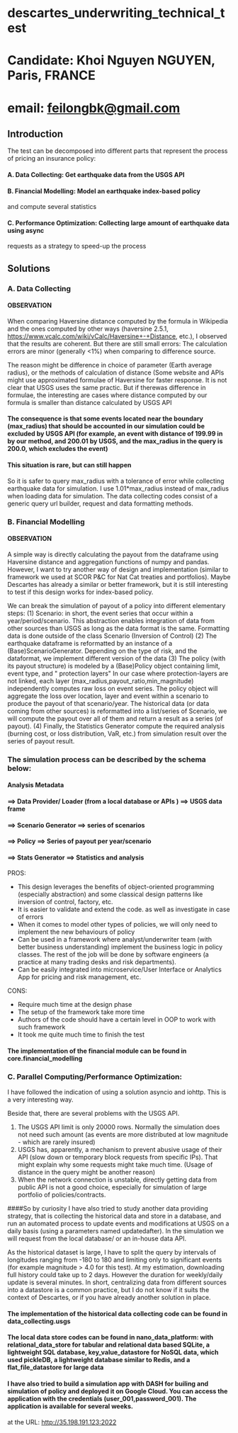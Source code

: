 # descartes_underwriting_technical_test

# Candidate: Khoi Nguyen NGUYEN, Paris, FRANCE

# email: feilongbk@gmail.com

## Introduction

The test can be decomposed into different parts that represent the process of pricing an insurance policy:

#### A. Data Collecting: Get earthquake data from the USGS API

#### B. Financial Modelling: Model an earthquake index-based policy

and compute several statistics

#### C. Performance Optimization: Collecting large amount of earthquake data using async

requests as a strategy to speed-up the process

## Solutions

### A. Data Collecting

#### OBSERVATION

When comparing Haversine distance computed by the formula in Wikipedia and the ones computed by other ways (haversine
2.5.1, https://www.vcalc.com/wiki/vCalc/Haversine+-+Distance, etc.), I observed that the results are coherent. But there
are still small errors: The calculation errors are minor (generally <1%) when comparing to difference source.

The reason might be difference in choice of parameter (Earth average radius), or the methods of calculation of
distance (Some website and APIs might use approximated formulae of Haversine for faster response. It is not clear that
USGS uses the same practic. But if therewas difference in formulae, the interesting are cases where distance computed by
our formula is smaller than distance calculated by USGS API

#### The consequence is that some events located near the boundary (max_radius) that should be accounted in our simulation could be excluded by USGS API (for example, an event with distance of 199.99 in by our method, and 200.01 by USGS, and the max_radius in the query is 200.0, which excludes the event)

#### This situation is rare, but can still happen

So it is safer to query max_radius with a tolerance of error while collecting earthquake data for simulation. I use
1.01*max_radius instead of  max_radius when loading data for simulation. 
The data collecting codes consist of a generic
query url builder, request and data formatting methods.

### B. Financial Modelling

#### OBSERVATION

A simple way is directly calculating the payout from the dataframe using Haversine distance and aggregation functions of
numpy and pandas. However, I want to try another way of design and implementation (similar to framework we used at SCOR
P&C for Nat Cat treaties and portfolios). Maybe Descartes has already a similar or better framework, but it is still interesting to test if this design works for index-based policy.

We can break the simulation of payout of a policy into different elementary steps:
(1) Scenario: in short, the event series that occur within a year/period/scenario. This abstraction enables integration
of data from other sources than USGS as long as the data format is the same. Formatting data is done outside of the
class Scenario (Inversion of Control)
(2) The earthquake dataframe is reformatted by an instance of a (Base)ScenarioGenerator. Depending on the type of risk,
and the dataformat, we implement different version of the data
(3) The policy (with its payout structure) is modeled by a (Base)Policy object containing limit, event type, and "
protection layers"
In our case where protection-layers are not linked, each layer (max_radius,payout_ratio,min_magnitude) independently
computes raw loss on event series. The policy object will aggregate the loss over location, layer and event within a
scenario to produce the payout of that scenario/year. The historical data (or data coming from other sources) is
reformatted into a list/series of Scenario, we will compute the payout over all of them and return a result as a
series (of payout).
(4) Finally, the Statistics Generator compute the required analysis (burning cost, or loss distribution, VaR, etc.) from
simulation result over the series of payout result.

### The simulation process can be described by the schema below:

#### Analysis Metadata

#### ==> Data Provider/ Loader (from a local database or APIs ) ==> USGS data frame

#### ==> Scenario Generator ==> series of scenarios

#### ==> Policy ==> Series of payout per year/scenario

#### ==> Stats Generator ==> Statistics and analysis

PROS:

- This design leverages the benefits of object-oriented programming (especially abstraction) and some classical design
  patterns like inversion of control, factory, etc.
- It is easier to validate and extend the code. as well as investigate in case of errors
- When it comes to model other types of policies, we will only need to implement the new behaviours of policy
- Can be used in a framework where analyst/underwriter team (with better business understanding) implement the business
  logic in policy classes. The rest of the job will be done by software engineers (a practice at many trading desks and
  risk departments).
- Can be easily integrated into microservice/User Interface or Analytics App for pricing and risk management, etc.

CONS:

- Require much time at the design phase
- The setup of the framework take more time
- Authors of the code should have a certain level in OOP to work with such framework
- It took me quite much time to finish the test

#### The implementation of the financial module can be found in core.financial_modelling

### C. Parallel Computing/Performance Optimization:

I have followed the indication of using a solution asyncio and iohttp. This is a very interesting way. 


Beside that, there are several problems with the USGS API.

1. The USGS API limit is only 20000 rows. Normally the simulation does not need such amount (as events are more distributed
   at low magnitude - which are rarely insured)
2. USGS has, apparently, a mechanism to prevent abusive usage of their API (slow down or temporary block requests from specific
   IPs). That might explain why some requests might take much time. (Usage of distance in the query might be another
   reason)
3. When the network connection is unstable, directly getting data from public API is not a good choice, especially for simulation of large portfolio of policies/contracts.

####So by curiosity I have also tried to study another data providing strategy, that is collecting the historical data and store in a database, and run an automated process to update events and modifications at USGS on a daily basis (using a parameters named updatedafter). In the simulation we will request from the local database/ or an in-house data API.


As the historical dataset is large, I have to split the query by intervals of longitudes ranging from -180 to 180 and
limiting only to significant events (for example magnitude > 4.0 for this test). At my estimation, downloading full
history could take up to 2 days. However the duration for weekly/daily update is several minutes. In short, centralizing
data from different sources into a datastore is a common practice, but I do not know if it suits the context of
Descartes, or if you have already another solution in place.


#### The implementation of the historical data collecting code can be found in data_collecting.usgs

#### The local data store codes can be found in nano_data_platform: with relational_data_store for tabular and relational data based SQLite, a lightweight SQL database, key_value_datastore for NoSQL data, which used pickleDB, a lightweight database similar to Redis, and a flat_file_datastore for large data
#### I have also tried to build a simulation app with DASH for builing and simulation of policy and deployed it on Google Cloud. You can access the application with the credentials (user_001,password_001). The application is available for several weeks.
at the URL: http://35.198.191.123:2022








 

